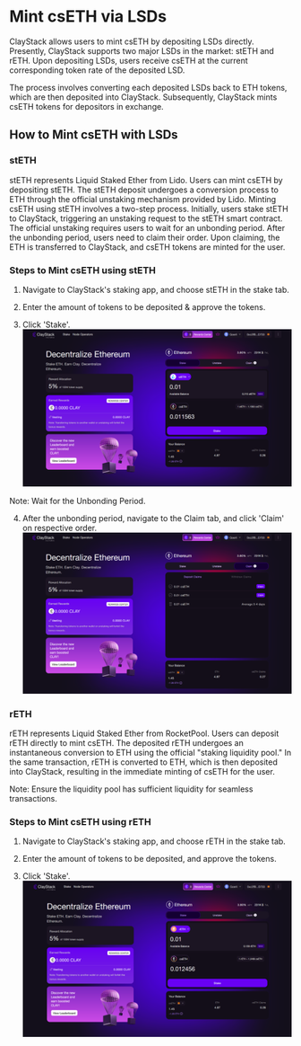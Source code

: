 # Mint csETH via LSDs

ClayStack allows users to mint csETH by depositing LSDs directly. Presently, ClayStack supports two major LSDs in the market: stETH and rETH. Upon depositing LSDs, users receive csETH at the current corresponding token rate of the deposited LSD.

The process involves converting each deposited LSDs back to ETH tokens, which are then deposited into ClayStack. Subsequently, ClayStack mints csETH tokens for depositors in exchange.


## How to Mint csETH with LSDs

### stETH
stETH represents Liquid Staked Ether from Lido. Users can mint csETH by depositing stETH. The stETH deposit undergoes a conversion process to ETH through the official unstaking mechanism provided by Lido. Minting csETH using stETH involves a two-step process. Initially, users stake stETH to ClayStack, triggering an unstaking request to the stETH smart contract. The official unstaking requires users to wait for an unbonding period. After the unbonding period, users need to claim their order. Upon claiming, the ETH is transferred to ClayStack, and csETH tokens are minted for the user.

### Steps to Mint csETH using stETH

1. Navigate to ClayStack's staking app, and choose stETH in the stake tab.

2. Enter the amount of tokens to be deposited & approve the tokens.

3. Click 'Stake'.
![stETH Deposit](../images/lsdDeposits/lsdDeposit2.png)

Note: Wait for the Unbonding Period.

4. After the unbonding period, navigate to the Claim tab, and click 'Claim' on respective order.
![stETH Deposit](../images/lsdDeposits/lsdDeposit3.png)


### rETH
rETH represents Liquid Staked Ether from RocketPool. Users can deposit rETH directly to mint csETH. The deposited rETH undergoes an instantaneous conversion to ETH using the official "staking liquidity pool." In the same transaction, rETH is converted to ETH, which is then deposited into ClayStack, resulting in the immediate minting of csETH for the user.

Note: Ensure the liquidity pool has sufficient liquidity for seamless transactions.

### Steps to Mint csETH using rETH

1. Navigate to ClayStack's staking app, and choose rETH in the stake tab.

2. Enter the amount of tokens to be deposited, and approve the tokens.

3. Click 'Stake'.
![rETH Deposit](../images/lsdDeposits/lsdDeposit1.png)

